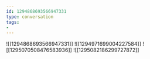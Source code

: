 ```yaml
---
id: 1294868693566947331
type: conversation
tags:
- 
---
```

![[1294868693566947331]]
![[1294971699004227584]]
![[1295070508476583936]]
![[1295082186299727872]]


